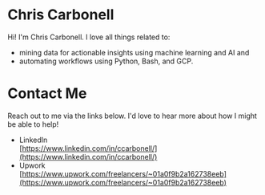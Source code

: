 # Chris Carbonell

Hi! I'm Chris Carbonell. I love all things related to:
* mining data for actionable insights using machine learning and AI and 
* automating workflows using Python, Bash, and GCP.

# Contact Me

Reach out to me via the links below. I'd love to hear more about how I might be able to help!

* LinkedIn<br>
[https://www.linkedin.com/in/ccarbonell/](https://www.linkedin.com/in/ccarbonell/)
* Upwork<br>
[https://www.upwork.com/freelancers/~01a0f9b2a162738eeb](https://www.upwork.com/freelancers/~01a0f9b2a162738eeb)
